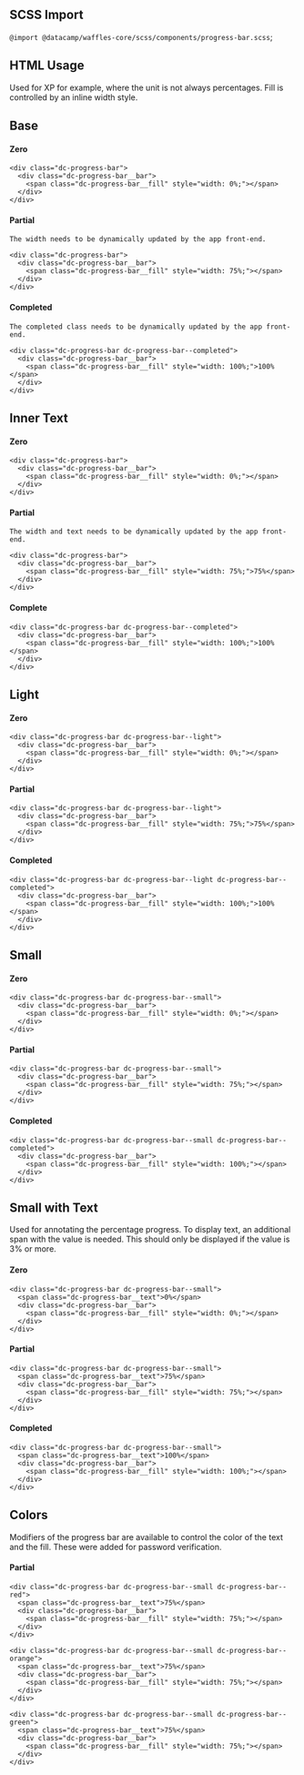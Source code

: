 ## SCSS Import
`@import @datacamp/waffles-core/scss/components/progress-bar.scss`;

## HTML Usage
Used for XP for example, where the unit is not always percentages. Fill is controlled by an inline width style.


## Base 

#### Zero

```html|show-source
<div class="dc-progress-bar">
  <div class="dc-progress-bar__bar">
    <span class="dc-progress-bar__fill" style="width: 0%;"></span>
  </div>
</div>
```

#### Partial
```hint
The width needs to be dynamically updated by the app front-end.
```

```html|show-source
<div class="dc-progress-bar">
  <div class="dc-progress-bar__bar">
    <span class="dc-progress-bar__fill" style="width: 75%;"></span>
  </div>
</div>
```

#### Completed
```hint
The completed class needs to be dynamically updated by the app front-end.
```

```html|show-source
<div class="dc-progress-bar dc-progress-bar--completed">
  <div class="dc-progress-bar__bar">
    <span class="dc-progress-bar__fill" style="width: 100%;">100%</span>
  </div>
</div>
```

## Inner Text 

#### Zero

```html|show-source
<div class="dc-progress-bar">
  <div class="dc-progress-bar__bar">
    <span class="dc-progress-bar__fill" style="width: 0%;"></span>
  </div>
</div>
```

#### Partial
```hint
The width and text needs to be dynamically updated by the app front-end.
```

```html|show-source
<div class="dc-progress-bar">
  <div class="dc-progress-bar__bar">
    <span class="dc-progress-bar__fill" style="width: 75%;">75%</span>
  </div>
</div>
```

#### Complete

```html|show-source
<div class="dc-progress-bar dc-progress-bar--completed">
  <div class="dc-progress-bar__bar">
    <span class="dc-progress-bar__fill" style="width: 100%;">100%</span>
  </div>
</div>
```

## Light

#### Zero

```html|show-source
<div class="dc-progress-bar dc-progress-bar--light">
  <div class="dc-progress-bar__bar">
    <span class="dc-progress-bar__fill" style="width: 0%;"></span>
  </div>
</div>
```

#### Partial

```html|show-source
<div class="dc-progress-bar dc-progress-bar--light">
  <div class="dc-progress-bar__bar">
    <span class="dc-progress-bar__fill" style="width: 75%;">75%</span>
  </div>
</div>
```

#### Completed

```html|show-source
<div class="dc-progress-bar dc-progress-bar--light dc-progress-bar--completed">
  <div class="dc-progress-bar__bar">
    <span class="dc-progress-bar__fill" style="width: 100%;">100%</span>
  </div>
</div>
```

## Small

#### Zero

```html|show-source
<div class="dc-progress-bar dc-progress-bar--small">
  <div class="dc-progress-bar__bar">
    <span class="dc-progress-bar__fill" style="width: 0%;"></span>
  </div>
</div>
```

#### Partial

```html|show-source
<div class="dc-progress-bar dc-progress-bar--small">
  <div class="dc-progress-bar__bar">
    <span class="dc-progress-bar__fill" style="width: 75%;"></span>
  </div>
</div>
```

#### Completed

```html|show-source
<div class="dc-progress-bar dc-progress-bar--small dc-progress-bar--completed">
  <div class="dc-progress-bar__bar">
    <span class="dc-progress-bar__fill" style="width: 100%;"></span>
  </div>
</div>
```

## Small with Text
Used for annotating the percentage progress. To display text, an additional span with the value is needed. This should only be displayed if the value is 3% or more.


#### Zero

```html|show-source
<div class="dc-progress-bar dc-progress-bar--small">
  <span class="dc-progress-bar__text">0%</span>
  <div class="dc-progress-bar__bar">
    <span class="dc-progress-bar__fill" style="width: 0%;"></span>
  </div>
</div>
```

#### Partial

```html|show-source
<div class="dc-progress-bar dc-progress-bar--small">
  <span class="dc-progress-bar__text">75%</span>
  <div class="dc-progress-bar__bar">
    <span class="dc-progress-bar__fill" style="width: 75%;"></span>
  </div>
</div>
```

#### Completed

```html|show-source
<div class="dc-progress-bar dc-progress-bar--small">
  <span class="dc-progress-bar__text">100%</span>
  <div class="dc-progress-bar__bar">
    <span class="dc-progress-bar__fill" style="width: 100%;"></span>
  </div>
</div>
```

## Colors
Modifiers of the progress bar are available to control the color of the text and the fill. These were added for password verification.

#### Partial

```html|show-source,span-2
<div class="dc-progress-bar dc-progress-bar--small dc-progress-bar--red">
  <span class="dc-progress-bar__text">75%</span>
  <div class="dc-progress-bar__bar">
    <span class="dc-progress-bar__fill" style="width: 75%;"></span>
  </div>
</div>
```

```html|show-source,span-2
<div class="dc-progress-bar dc-progress-bar--small dc-progress-bar--orange">
  <span class="dc-progress-bar__text">75%</span>
  <div class="dc-progress-bar__bar">
    <span class="dc-progress-bar__fill" style="width: 75%;"></span>
  </div>
</div>
```

```html|show-source,span-2
<div class="dc-progress-bar dc-progress-bar--small dc-progress-bar--green">
  <span class="dc-progress-bar__text">75%</span>
  <div class="dc-progress-bar__bar">
    <span class="dc-progress-bar__fill" style="width: 75%;"></span>
  </div>
</div>
```